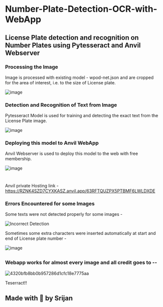 # Number-Plate-Detection-OCR-with-WebApp
## License Plate detection and recognition on Number Plates using Pytesseract and Anvil Webserver

### Processing the Image
Image is processed with existing model - wpod-net.json and are cropped for the area of interest, i.e. to the size of License plate.

  ![image](https://user-images.githubusercontent.com/69648635/101239613-df476500-370e-11eb-9aee-eeeaca4f64d4.png)

### Detection and Recognition of Text from Image
Pytesseract Model is used for training and detecting the exact text from the License Plate image.

  ![image](https://user-images.githubusercontent.com/69648635/101239660-698fc900-370f-11eb-95bb-e38a58f97064.png)

### Deploying this model to Anvil WebApp
Anvil Webserver is used to deploy this model to the web with free membership.

  ![image](https://user-images.githubusercontent.com/69648635/101239742-110cfb80-3710-11eb-93de-d7fc5ffc4be8.png)
# 
Anvil private Hosting link - https://RZNK4SZD7CYXKASZ.anvil.app/63RFTQUZPX5PTBMF6LWLDXDE

### Errors Encountered for some Images
Some texts were not detected properly for some images - 

  ![Incorrect Detection](https://user-images.githubusercontent.com/69648635/101239804-aa3c1200-3710-11eb-9887-197029c52238.jpg)

Sometimes some extra characters were inserted automatically at start and end of License plate number - 

  ![image](https://user-images.githubusercontent.com/69648635/101239853-f4bd8e80-3710-11eb-9703-b107a827f7fa.png)
##
##
  
### Webapp works for almost every image and all credit goes to --
  ![4320bfb8bb0b957286d1cfc18e7775aa](https://user-images.githubusercontent.com/69648635/101239927-9e048480-3711-11eb-892c-fd214786b714.gif)
  
  Teserract!!
## Made with 💖 by Srijan
